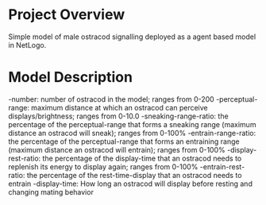 # Project Overview
Simple model of male ostracod signalling deployed as a agent based model in NetLogo.

# Model Description
-number: number of ostracod in the model; ranges from 0-200
-perceptual-range: maximum distance at which an ostracod can perceive displays/brightness; ranges from 0-10.0
-sneaking-range-ratio: the percentage of the perceptual-range that forms a sneaking range (maximum distance an ostracod will sneak); ranges from 0-100%
-entrain-range-ratio: the percentage of the perceptual-range that forms an entraining range (maximum distance an ostracod will entrain); ranges from 0-100%
-display-rest-ratio: the percentage of the display-time that an ostracod needs to replenish its energy to display again; ranges from 0-100%
-entrain-rest-ratio: the percentage of the rest-time-display that an ostracod needs to entrain 
-display-time: How long an ostracod will display before resting and changing mating behavior
